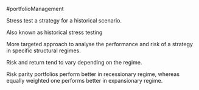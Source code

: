 #portfolioManagement 

Stress test a strategy for a historical scenario. 

Also known as historical stress testing 

More targeted approach to analyse the performance and risk of a strategy  in specific structural regimes. 

Risk and return tend to vary depending on the regime. 

Risk parity portfolios perform better in recessionary regime, whereas equally weighted one performs better in expansionary regime. 
